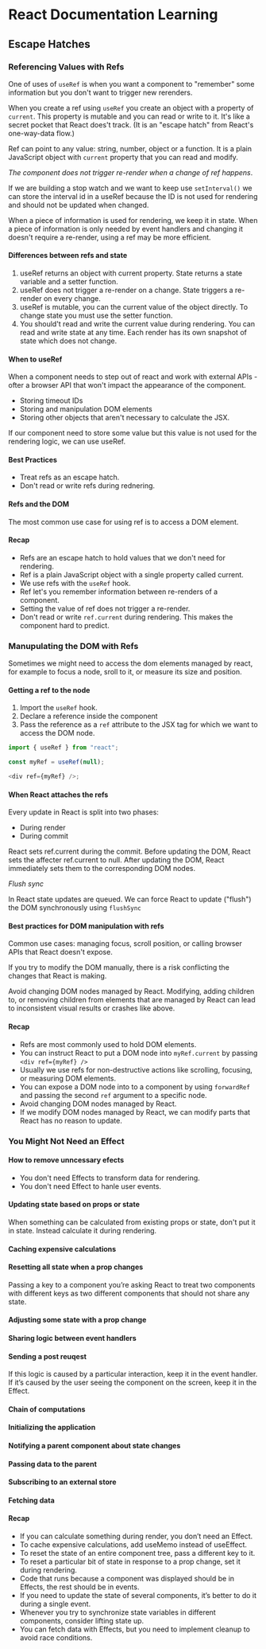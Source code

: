 # React Documentation Learning

## Escape Hatches

### Referencing Values with Refs

One of uses of `useRef` is when you want a component to "remember" some information but
you don't want to trigger new rerenders.

When you create a ref using `useRef` you create an object with a property of `current`.
This property is mutable and you can read or write to it. It's like a secret pocket
that React does't track. (It is an "escape hatch" from React's one-way-data flow.)

Ref can point to any value: string, number, object or a function. It is a plain JavaScript
object with `current` property that you can read and modify.

_The component does not trigger re-render when a change of ref happens_.

If we are building a stop watch and we want to keep use `setInterval()` we can store the
interval id in a useRef because the ID is not used for rendering and should not be updated
when changed.

When a piece of information is used for rendering, we keep it in state.
When a piece of information is only needed by event handlers and changing it doesn't require
a re-render, using a ref may be more efficient.

#### Differences between refs and state

1. useRef returns an object with current property. State returns a state variable and a setter function.
2. useRef does not trigger a re-render on a change. State triggers a re-render on every change.
3. useRef is mutable, you can the current value of the object directly. To change state you must use the
   setter function.
4. You should't read and write the current value during rendering. You can read and write state at any time.
   Each render has its own snapshot of state which does not change.

#### When to useRef

When a component needs to step out of react and work with external APIs - ofter a browser API that won't
impact the appearance of the component.

- Storing timeout IDs
- Storing and manipulation DOM elements
- Storing other objects that aren't necessary to calculate the JSX.

If our component need to store some value but this value is not used for the rendering logic, we can use useRef.

#### Best Practices

- Treat refs as an escape hatch.
- Don't read or write refs during rednering.

#### Refs and the DOM

The most common use case for using ref is to access a DOM element.

#### Recap

- Refs are an escape hatch to hold values that we don't need for rendering.
- Ref is a plain JavaScript object with a single property called current.
- We use refs with the `useRef` hook.
- Ref let's you remember information between re-renders of a component.
- Setting the value of ref does not trigger a re-render.
- Don't read or write `ref.current` during rendering. This makes the component hard to predict.

### Manupulating the DOM with Refs

Sometimes we might need to access the dom elements managed by react, for example to focus a node,
sroll to it, or measure its size and position.

#### Getting a ref to the node

1. Import the `useRef` hook.
2. Declare a reference inside the component
3. Pass the reference as a `ref` attribute to the JSX tag for which we want to access the DOM node.

```javascript
import { useRef } from "react";

const myRef = useRef(null);

<div ref={myRef} />;
```

#### When React attaches the refs

Every update in React is split into two phases:

- During render
- During commit

React sets ref.current during the commit. Before updating the DOM, React sets the affecter ref.current to null.
After updating the DOM, React immediately sets them to the corresponding DOM nodes.

_Flush sync_

In React state updates are queued.
We can force React to update ("flush") the DOM synchronously using `flushSync`

#### Best practices for DOM manipulation with refs

Common use cases: managing focus, scroll position, or calling browser APIs that React doesn't expose.

If you try to modify the DOM manually, there is a risk conflicting the changes that React is making.

Avoid changing DOM nodes managed by React. Modifying, adding children to, or removing children from elements
that are managed by React can lead to inconsistent visual results or crashes like above.

#### Recap

- Refs are most commonly used to hold DOM elements.
- You can instruct React to put a DOM node into `myRef.current` by passing `<div ref={myRef} />`
- Usually we use refs for non-destructive actions like scrolling, focusing, or measuring DOM elements.
- You can expose a DOM node into to a component by using `forwardRef` and passing the second `ref` argument to a
  specific node.
- Avoid changing DOM nodes managed by React.
- If we modify DOM nodes managed by React, we can modify parts that React has no reason to update.

### You Might Not Need an Effect

#### How to remove unncessary efects

- You don't need Effects to transform data for rendering.
- You don't need Effect to hanle user events.

#### Updating state based on props or state

When something can be calculated from existing props or state, don't put it in state.
Instead calculate it during rendering.

#### Caching expensive calculations

#### Resetting all state when a prop changes

Passing a key to a component you’re asking React to treat two components with different keys as two different components that should not share any state.

#### Adjusting some state with a prop change

#### Sharing logic between event handlers

#### Sending a post reuqest

If this logic is caused by a particular interaction, keep it in the event handler. If it’s caused by the user seeing the component on the screen, keep it in the Effect.

#### Chain of computations

#### Initializing the application

#### Notifying a parent component about state changes

#### Passing data to the parent

#### Subscribing to an external store

#### Fetching data

#### Recap

- If you can calculate something during render, you don’t need an Effect.
- To cache expensive calculations, add useMemo instead of useEffect.
- To reset the state of an entire component tree, pass a different key to it.
- To reset a particular bit of state in response to a prop change, set it during rendering.
- Code that runs because a component was displayed should be in Effects, the rest should be in events.
- If you need to update the state of several components, it’s better to do it during a single event.
- Whenever you try to synchronize state variables in different components, consider lifting state up.
- You can fetch data with Effects, but you need to implement cleanup to avoid race conditions.
